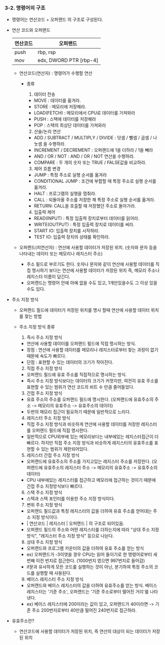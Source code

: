 ### 3-2. 명령어의 구조

- 명령어는 연산코드 + 오퍼랜드 의 구조로 구성된다.

- 연산 코드와 오퍼랜드

  | 연산코드 | 오퍼랜드               |
  | -------- | ---------------------- |
  | push     | rbp, rsp               |
  | mov      | edx, DWORD PTR [rbp-4] |

  - 연산코드(연산자) : 명령어가 수행할 연산

    - 종류

      1. 데이터 전송

      - MOVE : 데이터를 옮겨라.
      - STORE : 메모리에 저장해라.
      - LOAD(FETCH) : 메모리에서 CPU로 데이터를 가져와라
      - PUSH : 스택에 데이터를 저장해라
      - POP : 스택의 최상단 데이터를 가져와라

      2. 산술/논리 연산

      - ADD / SUBTRACT / MULTIPLY / DIVIDE : 덧셈 / 뺄셈 / 곱셈 / 나눗셈 을 수행하라.
      - INCREMENT / DECREMENT : 오퍼랜드에 1을 더하라 / 1을 빼라
      - AND / OR / NOT : AND / OR / NOT 연산을 수행하라.
      - COMPARE : 두 개의 숫자 또는 TRUE / FALSE값을 비교하라.

      3. 제어 흐름 변경

      - JUMP : 특정 주소로 실행 순서를 옮겨라
      - CONDITIONAL JUMP : 조건에 부합할 때 특정 주소로 실행 순서를 옮겨라.
      - HALT : 프로그램의 실행을 멈춰라.
      - CALL : 되돌아올 주소를 저장한 채 특정 주소로 실행 순서를 옮겨라.
      - RETURN: CALL을 호출할 때 저장했던 주소로 돌아가라.

      4. 입출력 제어

      - READ(INPUT) : 특정 입출력 장치로부터 데이터를 읽어라.
      - WRITE(OUTPUT) : 특정 입출력 장치로 데이터를 써라.
      - START IO: 입출력 장치를 시작하라.
      - TEST IO: 입출력 장치의 상태를 확인하라.

  - 오퍼랜드(피연산자) : 연산에 사용할 데이터가 저장된 위치. (숫자와 문자 등을 나타내는 데이터 또는 메모리나 레지스터 주소)

    - 주소 필드로 부르기도 한다. 숫자나 문자와 같이 연산에 사용할 데이터를 직접 명시하기 보다는
      연산에 사용할 데이터가 저장된 위치 즉, 메모리 주소나 레지스터 이름이 담긴다.
    - 오퍼랜드는 명령어 안에 아예 없을 수도 있고, 1개만있을수도 그 이상 있을수도 있다.

- 주소 지정 방식

  - 오퍼랜드 필드에 데이터가 저장된 위치를 명시 할때 연산에 사용할 데이터 위치를 찾는 방법

  - 주소 지정 방식 종류

    1. 즉시 주소 지정 방식

    - 연산에 사용할 데이터를 오퍼랜드 필드에 직접 명시하는 방식.
    - 장점 : 연산에 사용할 데이터를 메모리나 레지스터로부터 찾는 과정이 없기 때문에 속도가 빠르다.
    - 단점 : 표현할 수 있는 데이터의 크기가 작아진다.

    2. 직접 주소 지정 방식

    - 오퍼랜드 필드에 유효 주소를 직접적으로 명시하는 방식.
    - 즉시 주소 지정 방식보다는 데이터의 크기가 커졋지만, 여전히 유효 주소를 표현할 수 있는 범위가 연산 코드의 비트 수 만큼 줄어들었다.

    3. 간접 주소 지정 방식

    - 유효 주소의 주소를 오퍼랜드 필드에 명시한다. (오퍼랜드에 유효주소의 주소 -> 메모리의 유효주소 -> 유효주소의 데이터)
    - 두번의 메모리 접근이 필요하기 때문에 일반적으로 느리다.

    4. 레지스터 주소 지정 방식

    - 직접 주소 지정 방식과 비슷하게 연산에 사용할 데이터를 저장한 레지스터를 오퍼랜드 필드에 직접 명시한다.
    - 일반적으로 CPU외부에 있는 메모리보다는 내부에있는 레지스터접근이 더 빠르다. 하지만 직접 주소 지정 방식과 비슷하게 레지스터의 유효주소를 표현할 수 있는 범위가 제한되어있다.

    5. 레지스터 간접 주소 지정 방식

    - 오퍼랜드에 유효주소의 주소를 가지고있는 레지스터 주소를 저장한다. (오퍼랜드에 유효주소의 레지스터 주소 -> 메모리의 유효주소 -> 유효주소의 데이터)
    - CPU 내부에있는 레지스터를 접근하고 메모리에 접근하는 것이기 때문에 간접 주소 지정방식보다 빠르다.

    6. 스택 주소 지정 방식

    - 스택과 스택 포인터를 이용한 주소 지정 방식이다.

    7. 변위 주소 지정 방식

    - 오퍼랜드 필드값과 특정 레지스터의 값을 더하여 유효 주소를 얻어대는 주소 지정 방식이다.
    - | 연산코드 | 레지스터 | 오퍼랜드 | 의 구조로 되어있음.
    - 오퍼랜드 필드의 주소와 어떤 레지스터를 더하는지에 따라 "상대 주소 지정방식", "레지스터 주소 지정 방식" 등으로 나뉜다.

    8. 상대 주소 지정 방식

    - 오퍼랜드와 프로그램 카운터의 값을 더하여 유효 주소를 얻는 방식
    - ex) 오퍼랜드가 -3이엿을 경우 CPU는 읽어 들이기로 한 명령어로부터 세번째 이전 번지로 접근한다. (1000번지 였으면 997번지로 들어감)
    - if문과 유사하게 모든 코드를 실행하는 것이 아닌, 분기하여 특정 주소의 코드를 실행할 때 사용된다.

    9. 베이스 레지스터 주소 지정 방식

    - 오퍼랜드와 베이스 레지스터의 값을 더하여 유효주소를 얻는 방식.
      베이스 레지스터는 '기준 주소', 오퍼랜드는 '기준 주소로부터 떨어진 거리'를 나타낸다.
    - ex) 베이스 레지스터에 200이라는 값이 있고, 오퍼랜드가 40이라면 -> 기준 주소 200번지로부터 40만큼 떨어진 240번지로 접근하라.

- 유효주소란?
  - 연산코드에 사용할 데이터가 저장된 위치, 즉 연산의 대상이 되는 데이터가 저장된 위치
